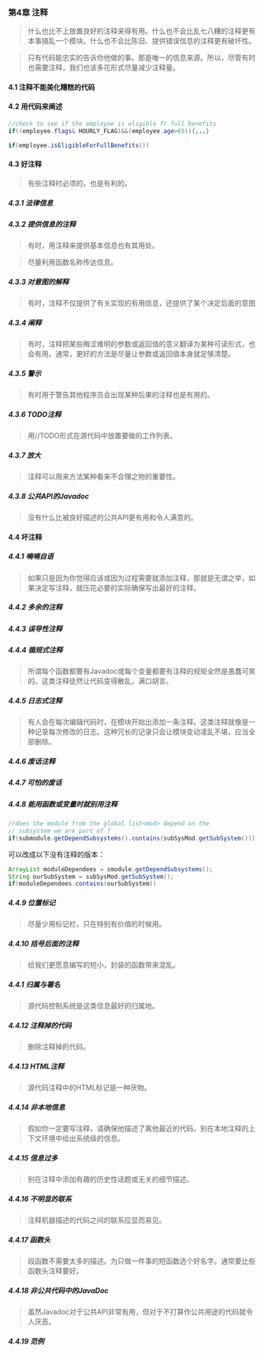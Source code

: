 ### 第4章 注释

> 什么也比不上放置良好的注释来得有用。什么也不会比乱七八糟的注释更有本事搞乱一个模块。什么也不会比陈旧、提供错误信息的注释更有破坏性。

> 只有代码能忠实的告诉你他做的事。那是唯一的信息来源。所以，尽管有时也需要注释，我们也该多花形式尽量减少注释量。

#### 4.1 注释不能美化糟糕的代码

#### 4.2 用代码来阐述

```java
//check to see if the employee is eligible fr full benefits
if((employee.flags& HOURLY_FLAG)&&(employee.age>65)){...}

if(employee.isEligibleForFullBenefits())
```



#### 4.3 好注释

> 有些注释时必须的，也是有利的。

##### 4.3.1 法律信息

##### 4.3.2 提供信息的注释

> 有时，用注释来提供基本信息也有其用处。

> 尽量利用函数名称传达信息。

##### 4.3.3 对意图的解释

>  有时，注释不仅提供了有关实现的有用信息，还提供了某个决定后面的意图

##### 4.3.4 阐释

> 有时，注释把某些晦涩难明的参数或返回值的意义翻译为某种可读形式，也会有用。通常，更好的方法是尽量让参数或返回值本身就足够清楚。

##### 4.3.5 警示

> 有时用于警告其他程序员会出现某种后果的注释也是有用的。

##### 4.3.6 TODO注释

> 用//TODO形式在源代码中放置要做的工作列表。

##### 4.3.7 放大

> 注释可以用来方法某种看来不合理之物的重要性。

##### 4.3.8 公共API的Javadoc

> 没有什么比被良好描述的公共API更有用和令人满意的。

#### 4.4  坏注释

##### 4.4.1 喃喃自语

> 如果只是因为你觉得应该或因为过程需要就添加注释，那就是无谓之举，如果决定写注释，就压花必要的实际确保写出最好的注释。

##### 4.4.2 多余的注释



##### 4.4.3 误导性注释

##### 4.4.4 循规式注释

> 所谓每个函数都要有Javadoc或每个变量都要有注释的规矩全然是愚蠢可笑的。这类注释徒然让代码变得散乱，满口胡言。

##### 4.4.5 日志式注释

> 有人会在每次编辑代码时，在模块开始出添加一条注释。这类注释就像是一种记录每次修改的日志。这种冗长的记录只会让模块变动凌乱不堪，应当全部删除。

##### 4.4.6 废话注释

##### 4.4.7 可怕的废话

##### 4.4.8 能用函数或变量时就别用注释

```java
//does the module from the global list<mod> depend on the 
// subsystem we are part of ?
if(submodule.getDependSubsystems().contains(subSysMod.getSubSystem()))
```

可以改成以下没有注释的版本：

```java
ArrayList moduleDependees = smodule.getDependSubsystems();
String ourSubSystem = subSysMod.getSubSystem();
if(moduleDependees.contains(ourSubSystem))
```



##### 4.4.9 位置标记

> 尽量少用标记栏，只在特别有价值的时候用。

##### 4.4.10 括号后面的注释

> 给我们更愿意编写的短小，封装的函数带来混乱。

##### 4.4.1 归属与署名

> 源代码控制系统是这类信息最好的归属地。

##### 4.4.12 注释掉的代码

> 删除注释掉的代码。

##### 4.4.13 HTML注释

> 源代码注释中的HTML标记是一种厌物。

##### 4.4.14 非本地信息

> 假如你一定要写注释，请确保他描述了离他最近的代码。别在本地注释的上下文环境中给出系统级的信息。

##### 4.4.15 信息过多

> 别在注释中添加有趣的历史性话题或无关的细节描述。

##### 4.4.16 不明显的联系

> 注释机器描述的代码之间的联系应显而易见。

##### 4.4.17 函数头

> 段函数不需要太多的描述。为只做一件事的短函数选个好名字。通常要比些函数头注释要好。

##### 4.4.18 非公共代码中的JavaDoc

> 虽然Javadoc对于公共API非常有用，但对于不打算作公共用途的代码就令人厌恶。

##### 4.4.19 范例









